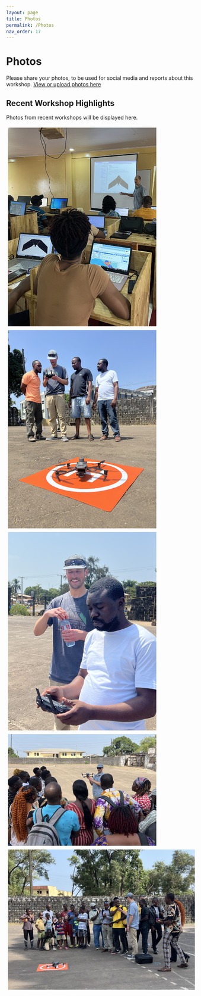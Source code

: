 ```yaml
---
layout: page
title: Photos
permalink: /Photos
nav_order: 17
---
```



# Photos
Please share your photos, to be used for social media and reports about this workshop. <a href="https://drive.google.com/drive/folders/1nDJ5r3WqXMdYD_MBnMEY8ROqkjvt3cqe?usp=sharing" target="_blank" rel="noopener noreferrer">View or upload photos here</a>

## Recent Workshop Highlights
Photos from recent workshops will be displayed here.


<img align="center" src="./images/photos/IMG_7088.jpeg" hspace="5" vspace="5" width="400">

<img align="center" src="./images/photos/Photo_flight1.jpeg" hspace="5" vspace="5" width="400">

<img align="center" src="./images/photos/photo_flight2.jpeg" hspace="5" vspace="5" width="400">

<img align="center" src="./images/photos/photo_flight3.jpeg" hspace="5" vspace="5" width="400">

<img align="center" src="./images/photos/photo_flight4.jpeg" hspace="5" vspace="5" width="800">
